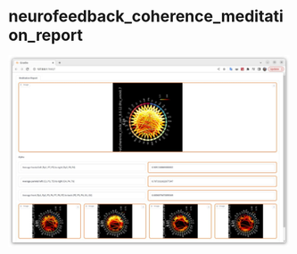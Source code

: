 # neurofeedback_coherence_meditation_report
![neurofeedback_coherence_meditation_report](https://github.com/neuroidss/neurofeedback_coherence_meditation_report/blob/main/photo_2023-08-09_12-17-58.jpg)
